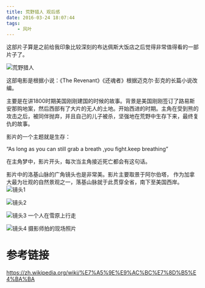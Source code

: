 ```yaml
---
title: 荒野猎人 观后感
date: 2016-03-24 18:07:44
tags:
    - 风叶
---
```


这部片子算是之前给我印象比较深刻的布达佩斯大饭店之后觉得非常值得看的一部片子了。

<!-- more -->

![荒野猎人](http://storage.googleapis.com/lichamnesia.appspot.com/images/%E9%A3%8E%E5%8F%B6_microMsg.1458796590922.jpg-small)

这部电影是根据小说：《The Revenant》《还魂者》根据迈克尔·彭克的长篇小说改编。

主要是在讲1800时期美国刚刚建国的时候的故事。背景是美国刚刚签订了路易斯安那购地案，然后西部有了大片的无人的土地。开始西进的时期。主角在受到熊的攻击之后，被同伴抛弃，并且自己的儿子被杀，坚强地在荒野中生存下来，最终复仇的故事。

影片的一个主题就是生存：

“As long as you can still grab a breath ,you fight.keep breathing”

在主角梦中，影片开头，每次当主角接近死亡都会有这句话。

影片中的洛基山脉的广角镜头也是非常美。影片主要取景于阿尔伯塔， 作为加拿大最为壮观的自然景观之一，落基山脉就于此贯穿全省，南下至美国西岸。
![镜头1](http://storage.googleapis.com/lichamnesia.appspot.com/images/%E9%A3%8E%E5%8F%B6_18042.jpg)

![镜头2](http://storage.googleapis.com/lichamnesia.appspot.com/images/%E9%A3%8E%E5%8F%B6_20918.jpg)

![镜头3](http://storage.googleapis.com/lichamnesia.appspot.com/images/%E9%A3%8E%E5%8F%B6_418.jpg)
一个人在雪原上行走

![镜头4](http://storage.googleapis.com/lichamnesia.appspot.com/images/%E9%A3%8E%E5%8F%B6_link.jpg)
摄影师拍的现场照片


# 参考链接
https://zh.wikipedia.org/wiki/%E7%A5%9E%E9%AC%BC%E7%8D%B5%E4%BA%BA
